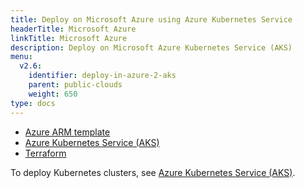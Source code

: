 ```yaml
---
title: Deploy on Microsoft Azure using Azure Kubernetes Service
headerTitle: Microsoft Azure
linkTitle: Microsoft Azure
description: Deploy on Microsoft Azure Kubernetes Service (AKS)
menu:
  v2.6:
    identifier: deploy-in-azure-2-aks
    parent: public-clouds
    weight: 650
type: docs
---
```


<ul class="nav nav-tabs-alt nav-tabs-yb">
  <li >
    <a href="/preview/deploy/public-clouds/azure/azure-arm" class="nav-link">
      <i class="icon-shell"></i>
      Azure ARM template
    </a>
  </li>
  <li >
    <a href="/preview/deploy/public-clouds/azure/aks" class="nav-link active">
      <i class="fas fa-cubes" aria-hidden="true"></i>
      Azure Kubernetes Service (AKS)
    </a>
  </li>
  <li>
    <a href="/preview/deploy/public-clouds/azure/terraform" class="nav-link">
      <i class="icon-shell"></i>
      Terraform
    </a>
  </li>
</ul>

To deploy Kubernetes clusters, see [Azure Kubernetes Service (AKS)](../../../kubernetes/single-zone/aks/helm-chart/).
